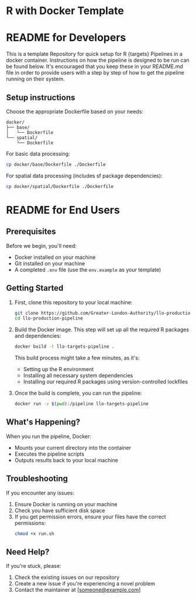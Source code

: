 # R with Docker Template

# README for Developers

This is a template Repository for quick setup for R {targets} Pipelines in a docker container. Instructions on how the pipeline is designed to be run can be found below. It's encouraged that you keep these in your README.md file in order to provide users with a step by step of how to get the pipeline running on their system.

## Setup instructions
Choose the appropriate Dockerfile based on your needs:

```plaintext
docker/
├── base/
│   └── Dockerfile
└── spatial/
    └── Dockerfile
```

For basic data processing:
```bash
cp docker/base/Dockerfile ./Dockerfile
```
For spatial data processing (includes sf package dependencies):
```bash
cp docker/spatial/Dockerfile ./Dockerfile
```

# README for End Users

## Prerequisites

Before we begin, you'll need:
- Docker installed on your machine
- Git installed on your machine
- A completed `.env` file (use the `env.example` as your template)

## Getting Started

1. First, clone this repository to your local machine:
   ```bash
   git clone https://github.com/Greater-London-Authority/llo-production-pipeline
   cd llo-production-pipeline
   ```

2. Build the Docker image. This step will set up all the required R packages and dependencies:
   ```bash
   docker build -t llo-targets-pipeline .
   ```

   This build process might take a few minutes, as it's:
   - Setting up the R environment
   - Installing all necessary system dependencies
   - Installing our required R packages using version-controlled lockfiles

3. Once the build is complete, you can run the pipeline:
   ```bash
   docker run -v $(pwd):/pipeline llo-targets-pipeline
   ```

## What's Happening?

When you run the pipeline, Docker:
- Mounts your current directory into the container
- Executes the pipeline scripts
- Outputs results back to your local machine

## Troubleshooting

If you encounter any issues:
1. Ensure Docker is running on your machine
2. Check you have sufficient disk space
3. If you get permission errors, ensure your files have the correct permissions:
   ```bash
   chmod +x run.sh
   ```

## Need Help?

If you're stuck, please:
1. Check the existing issues on our repository
2. Create a new issue if you're experiencing a novel problem
3. Contact the maintainer at [someone@example.com]